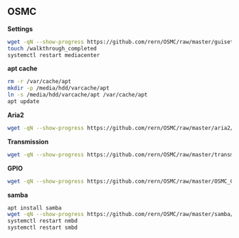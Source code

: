OSMC
---
**Settings**  
```sh
wget -qN --show-progress https://github.com/rern/OSMC/raw/master/guisettings.xml -P /home/osmc/.kodi/userdata
touch /walkthrough_completed
systemctl restart mediacenter
```

**apt cache**
```sh
rm -r /var/cache/apt
mkdir -p /media/hdd/varcache/apt
ln -s /media/hdd/varcache/apt /var/cache/apt
apt update
```

**Aria2**
```sh
wget -qN --show-progress https://github.com/rern/OSMC/raw/master/aria2/install.sh; chmod +x install.sh; ./install.sh
```

**Transmission**
```sh
wget -qN --show-progress https://github.com/rern/OSMC/raw/master/transmission/install.sh; chmod +x install.sh; ./install.sh
```

**GPIO**
```sh
wget -qN --show-progress https://github.com/rern/OSMC/raw/master/OSMC_GPIO/install.sh; chmod +x install.sh; ./install.sh
```

**samba**
```sh
apt install samba
wget -qN --show-progress https://github.com/rern/OSMC/raw/master/samba/smb.conf
systemctl restart nmbd
systemctl restart smbd
```
